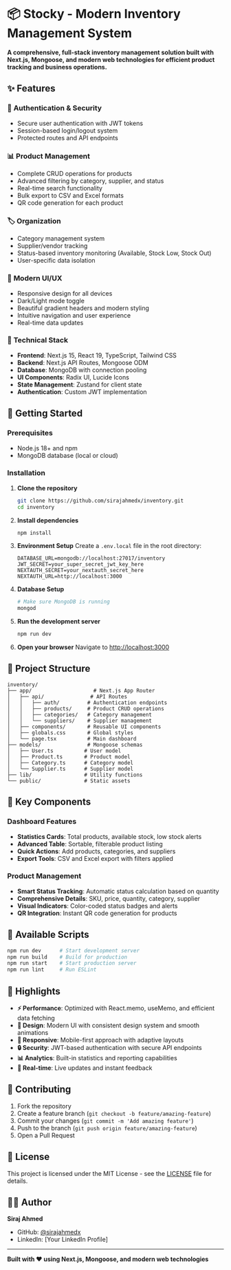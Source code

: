 # 📦 Stocky - Modern Inventory Management System

**A comprehensive, full-stack inventory management solution built with Next.js, Mongoose, and modern web technologies for efficient product tracking and business operations.**

## ✨ Features

### 🔐 **Authentication & Security**

- Secure user authentication with JWT tokens
- Session-based login/logout system
- Protected routes and API endpoints

### 📊 **Product Management**

- Complete CRUD operations for products
- Advanced filtering by category, supplier, and status
- Real-time search functionality
- Bulk export to CSV and Excel formats
- QR code generation for each product

### 🏷️ **Organization**

- Category management system
- Supplier/vendor tracking
- Status-based inventory monitoring (Available, Stock Low, Stock Out)
- User-specific data isolation

### 🎨 **Modern UI/UX**

- Responsive design for all devices
- Dark/Light mode toggle
- Beautiful gradient headers and modern styling
- Intuitive navigation and user experience
- Real-time data updates

### 🔧 **Technical Stack**

- **Frontend**: Next.js 15, React 19, TypeScript, Tailwind CSS
- **Backend**: Next.js API Routes, Mongoose ODM
- **Database**: MongoDB with connection pooling
- **UI Components**: Radix UI, Lucide Icons
- **State Management**: Zustand for client state
- **Authentication**: Custom JWT implementation

## 🚀 Getting Started

### Prerequisites

- Node.js 18+ and npm
- MongoDB database (local or cloud)

### Installation

1. **Clone the repository**

   ```bash
   git clone https://github.com/sirajahmedx/inventory.git
   cd inventory
   ```

2. **Install dependencies**

   ```bash
   npm install
   ```

3. **Environment Setup**
   Create a `.env.local` file in the root directory:

   ```env
   DATABASE_URL=mongodb://localhost:27017/inventory
   JWT_SECRET=your_super_secret_jwt_key_here
   NEXTAUTH_SECRET=your_nextauth_secret_here
   NEXTAUTH_URL=http://localhost:3000
   ```

4. **Database Setup**

   ```bash
   # Make sure MongoDB is running
   mongod
   ```

5. **Run the development server**

   ```bash
   npm run dev
   ```

6. **Open your browser**
   Navigate to [http://localhost:3000](http://localhost:3000)

## 📁 Project Structure

```
inventory/
├── app/                    # Next.js App Router
│   ├── api/               # API Routes
│   │   ├── auth/         # Authentication endpoints
│   │   ├── products/     # Product CRUD operations
│   │   ├── categories/   # Category management
│   │   └── suppliers/    # Supplier management
│   ├── components/       # Reusable UI components
│   ├── globals.css       # Global styles
│   └── page.tsx          # Main dashboard
├── models/               # Mongoose schemas
│   ├── User.ts          # User model
│   ├── Product.ts       # Product model
│   ├── Category.ts      # Category model
│   └── Supplier.ts      # Supplier model
├── lib/                 # Utility functions
└── public/              # Static assets
```

## 🎯 Key Components

### Dashboard Features

- **Statistics Cards**: Total products, available stock, low stock alerts
- **Advanced Table**: Sortable, filterable product listing
- **Quick Actions**: Add products, categories, and suppliers
- **Export Tools**: CSV and Excel export with filters applied

### Product Management

- **Smart Status Tracking**: Automatic status calculation based on quantity
- **Comprehensive Details**: SKU, price, quantity, category, supplier
- **Visual Indicators**: Color-coded status badges and alerts
- **QR Integration**: Instant QR code generation for products

## 🔧 Available Scripts

```bash
npm run dev      # Start development server
npm run build    # Build for production
npm run start    # Start production server
npm run lint     # Run ESLint
```

## 🌟 Highlights

- **⚡ Performance**: Optimized with React.memo, useMemo, and efficient data fetching
- **🎨 Design**: Modern UI with consistent design system and smooth animations
- **📱 Responsive**: Mobile-first approach with adaptive layouts
- **🔒 Security**: JWT-based authentication with secure API endpoints
- **📊 Analytics**: Built-in statistics and reporting capabilities
- **🔄 Real-time**: Live updates and instant feedback

## 🤝 Contributing

1. Fork the repository
2. Create a feature branch (`git checkout -b feature/amazing-feature`)
3. Commit your changes (`git commit -m 'Add amazing feature'`)
4. Push to the branch (`git push origin feature/amazing-feature`)
5. Open a Pull Request

## 📄 License

This project is licensed under the MIT License - see the [LICENSE](LICENSE) file for details.

## 👨‍💻 Author

**Siraj Ahmed**

- GitHub: [@sirajahmedx](https://github.com/sirajahmedx)
- LinkedIn: [Your LinkedIn Profile]

---

**Built with ❤️ using Next.js, Mongoose, and modern web technologies**
